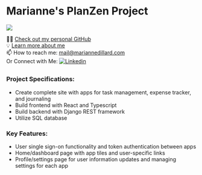 # Marianne's PlanZen Project

![](https://komarev.com/ghpvc/?username=Marianne-PlanZen)

   👱‍♀️ [Check out my personal GitHub](https://www.github.com/dillardm89)  
   💡 [Learn more about me](https://www.mariannedillard.com)  
   📫 How to reach me: mail@mariannedillard.com  
   Or Connect with Me: [![Linkedin](https://i.stack.imgur.com/gVE0j.png)](https://www.linkedin.com/in/dillardm)  
   
## 
### Project Specifications:

- Create complete site with apps for task management, expense tracker, and journaling
- Build frontend with React and Typescript
- Build backend with Django REST framework
- Utilize SQL database

### Key Features:

- User single sign-on functionality and token authentication between apps
- Home/dashboard page with app tiles and user-specific links
- Profile/settings page for user information updates and managing settings for each app
